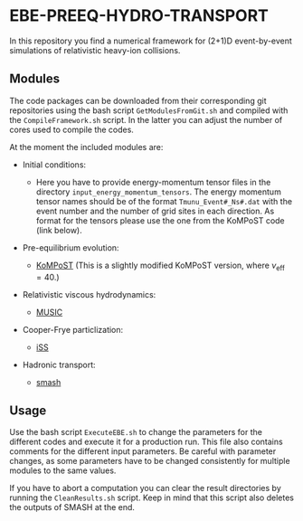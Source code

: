 # EBE-PREEQ-HYDRO-TRANSPORT

In this repository you find a numerical framework for (2+1)D event-by-event simulations of relativistic heavy-ion collisions.

## Modules

The code packages can be downloaded from their corresponding git repositories using the bash script `GetModulesFromGit.sh` and compiled with the `CompileFramework.sh` script. In the latter you can adjust the number of cores used to compile the codes.

At the moment the included modules are:

- Initial conditions:
    - Here you have to provide energy-momentum tensor files in the directory `input_energy_momentum_tensors`. The energy momentum tensor names should be of the format `Tmunu_Event#_Ns#.dat` with the event number and the number of grid sites in each direction. As format for the tensors please use the one from the KoMPoST code (link below).

- Pre-equilibrium evolution:
    - [KoMPoST](https://github.com/KMPST/KoMPoST) (This is a slightly modified KoMPoST version, where $\nu_{\mathrm{eff}}=40$.)

- Relativistic viscous hydrodynamics:
    - [MUSIC](https://github.com/MUSIC-fluid/MUSIC)

- Cooper-Frye particlization:
    - [iSS](https://github.com/chunshen1987/iSS)

- Hadronic transport:
    - [smash](https://github.com/smash-transport/smash)

## Usage

Use the bash script `ExecuteEBE.sh` to change the parameters for the different codes and execute it for a production run. This file also contains comments for the different input parameters.
Be careful with parameter changes, as some parameters have to be changed consistently for multiple modules to the same values.

If you have to abort a computation you can clear the result directories by running the `CleanResults.sh` script. Keep in mind that this script also deletes the outputs of SMASH at the end.
